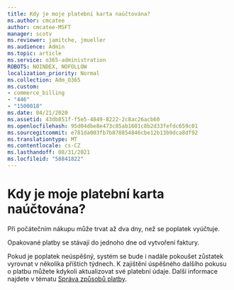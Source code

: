 ```yaml
---
title: Kdy je moje platební karta naúčtována?
ms.author: cmcatee
author: cmcatee-MSFT
manager: scotv
ms.reviewer: jamitche, jmueller
ms.audience: Admin
ms.topic: article
ms.service: o365-administration
ROBOTS: NOINDEX, NOFOLLOW
localization_priority: Normal
ms.collection: Adm_O365
ms.custom:
- commerce_billing
- "446"
- "1500018"
ms.date: 04/21/2020
ms.assetid: 43db851f-f5e5-4849-8222-2c8ac26acb60
ms.openlocfilehash: 95d04dbe8e473c85ab1601c8b2d33fefdc659c01
ms.sourcegitcommit: e781da003fb7b878854846cbe12b13b9dca8df92
ms.translationtype: MT
ms.contentlocale: cs-CZ
ms.lasthandoff: 08/31/2021
ms.locfileid: "58841822"
---
```

# <a name="when-is-my-credit-card-charged"></a>Kdy je moje platební karta naúčtována?

Při počátečním nákupu může trvat až dva dny, než se poplatek vyúčtuje.
  
Opakované platby se stávají do jednoho dne od vytvoření faktury.
  
Pokud je poplatek neúspěšný, systém se bude i nadále pokoušet zůstatek vyrovnat v několika příštích týdnech. K zajištění úspěšného dalšího pokusu o platbu můžete kdykoli aktualizovat své platební údaje. Další informace najdete v tématu [Správa způsobů platby](https://docs.microsoft.com/microsoft-365/commerce/billing-and-payments/manage-payment-methods).
